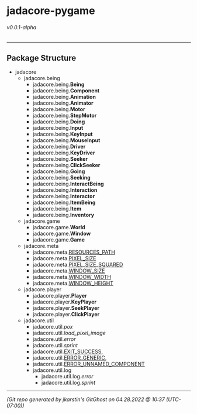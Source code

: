 # jadacore-pygame
###### v0.0.1-alpha
---

## Package Structure

- jadacore
  - jadacore.being
    - jadacore.being.**Being**
    - jadacore.being.**Component**
    - jadacore.being.**Animation**
    - jadacore.being.**Animator**
    - jadacore.being.**Motor**
    - jadacore.being.**StepMotor**
    - jadacore.being.**Doing**
    - jadacore.being.**Input**
    - jadacore.being.**KeyInput**
    - jadacore.being.**MouseInput**
    - jadacore.being.**Driver**
    - jadacore.being.**KeyDriver**
    - jadacore.being.**Seeker**
    - jadacore.being.**ClickSeeker**
    - jadacore.being.**Going**
    - jadacore.being.**Seeking**
    - jadacore.being.**InteractBeing**
    - jadacore.being.**Interaction**
    - jadacore.being.**Interactor**
    - jadacore.being.**ItemBeing**
    - jadacore.being.**Item**
    - jadacore.being.**Inventory**
  - jadacore.game
    - jadacore.game.**World**
    - jadacore.game.**Window**
    - jadacore.game.**Game**
  - jadacore.meta
    - jadacore.meta.<ins>RESOURCES_PATH</ins>
    - jadacore.meta.<ins>PIXEL_SIZE</ins>
    - jadacore.meta.<ins>PIXEL_SIZE_SQUARED</ins>
    - jadacore.meta.<ins>WINDOW_SIZE</ins>
    - jadacore.meta.<ins>WINDOW_WIDTH</ins>
    - jadacore.meta.<ins>WINDOW_HEIGHT</ins>
  - jadacore.player
    - jadacore.player.**Player**
    - jadacore.player.**KeyPlayer**
    - jadacore.player.**SeekPlayer**
    - jadacore.player.**ClickPlayer**
  - jadacore.util
    - jadacore.util.*pox*
    - jadacore.util.*load_pixel_image*
    - jadacore.util.*error*
    - jadacore.util.*sprint*
    - jadacore.util.<ins>EXIT_SUCCESS</ins>,
    - jadacore.util.<ins>ERROR_GENERIC</ins>,
    - jadacore.util.<ins>ERROR_UNNAMED_COMPONENT</ins>
    - jadacore.util.log
      - jadacore.util.log.*error*
      - jadacore.util.log.*sprint*

---

*(Git repo generated by jkarstin's GitGhost on 04.28.2022 @ 10:37 (UTC-07:00))*
